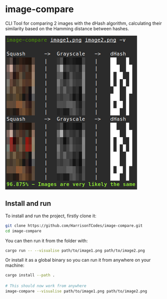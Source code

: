 # image-compare

CLI Tool for comparing 2 images with the dHash algorithm, calculating their similarity based on the Hamming distance between hashes.

![Example usage](./assets/example.png)

## Install and run

To install and run the project, firstly clone it:
```bash
git clone https://github.com/HarrisonTCodes/image-compare.git
cd image-compare
```

You can then run it from the folder with:
```bash
cargo run -- --visualise path/to/image1.png path/to/image2.png
```

Or install it as a global binary so you can run it from anywhere on your machine:

```bash
cargo install --path .

# This should now work from anywhere
image-compare --visualise path/to/image1.png path/to/image2.png
```